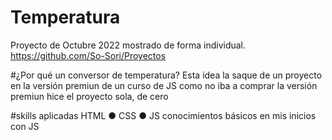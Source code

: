 # Temperatura
Proyecto de Octubre 2022 mostrado de forma individual. https://github.com/So-Sori/Proyectos

#¿Por qué un conversor de temperatura?
Esta idea la saque de un proyecto en la versión premiun de un curso de JS como no iba a comprar la versión premiun hice el proyecto sola, de cero

#skills aplicadas
HTML ● CSS ● JS conocimientos básicos en mis inicios con JS
